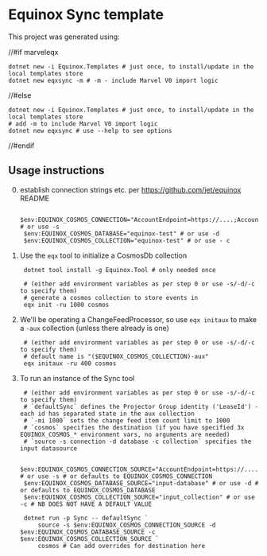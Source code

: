 # Equinox Sync template

This project was generated using:

//#if marveleqx

    dotnet new -i Equinox.Templates # just once, to install/update in the local templates store
    dotnet new eqxsync -m # -m - include Marvel V0 import logic

//#else

    dotnet new -i Equinox.Templates # just once, to install/update in the local templates store
    # add -m to include Marvel V0 import logic
    dotnet new eqxsync # use --help to see options

//#endif

## Usage instructions

0. establish connection strings etc. per https://github.com/jet/equinox README

        $env:EQUINOX_COSMOS_CONNECTION="AccountEndpoint=https://....;AccountKey=....=;" # or use -s
        $env:EQUINOX_COSMOS_DATABASE="equinox-test" # or use -d
        $env:EQUINOX_COSMOS_COLLECTION="equinox-test" # or use - c

1. Use the `eqx` tool to initialize a CosmosDb collection

        dotnet tool install -g Equinox.Tool # only needed once

        # (either add environment variables as per step 0 or use -s/-d/-c to specify them)
        # generate a cosmos collection to store events in
        eqx init -ru 1000 cosmos

2. We'll be operating a ChangeFeedProcessor, so use `eqx initaux` to make a `-aux` collection (unless there already is one)

        # (either add environment variables as per step 0 or use -s/-d/-c to specify them)
        # default name is "($EQUINOX_COSMOS_COLLECTION)-aux"
        eqx initaux -ru 400 cosmos

3. To run an instance of the Sync tool

        # (either add environment variables as per step 0 or use -s/-d/-c to specify them)
        # `defaultSync` defines the Projector Group identity ('LeaseId') - each id has separated state in the aux collection
        # `-mi 1000` sets the change feed item count limit to 1000
        # `cosmos` specifies the destination (if you have specified 3x EQUINOX_COSMOS_* environment vars, no arguments are needed)
        # `source -s connection -d database -c collection` specifies the input datasource

        $env:EQUINOX_COSMOS_CONNECTION_SOURCE="AccountEndpoint=https://....;AccountKey=....=;" # or use -s # or defaults to EQUINOX_COSMOS_CONNECTION
        $env:EQUINOX_COSMOS_DATABASE_SOURCE="input-database" # or use -d # or defaults to EQUINOX_COSMOS_DATABASE
        $env:EQUINOX_COSMOS_COLLECTION_SOURCE="input_collection" # or use -c # NB DOES NOT HAVE A DEFAULT VALUE

        dotnet run -p Sync -- defaultSync `
            source -s $env:EQUINOX_COSMOS_CONNECTION_SOURCE -d $env:EQUINOX_COSMOS_DATABASE_SOURCE -c $env:EQUINOX_COSMOS_COLLECTION_SOURCE `
            cosmos # Can add overrides for destination here